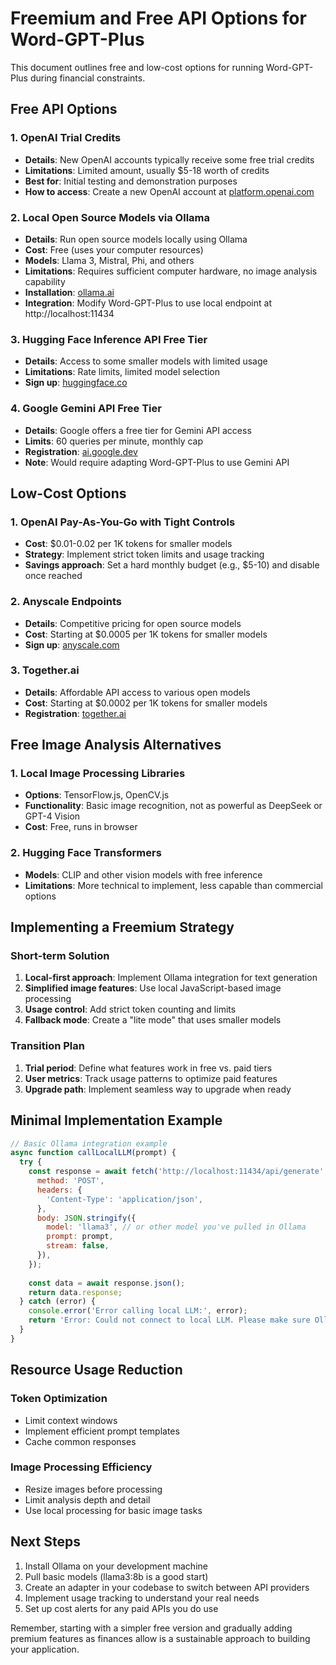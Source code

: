 # Freemium and Free API Options for Word-GPT-Plus

This document outlines free and low-cost options for running Word-GPT-Plus during financial constraints.

## Free API Options

### 1. OpenAI Trial Credits
- **Details**: New OpenAI accounts typically receive some free trial credits
- **Limitations**: Limited amount, usually $5-18 worth of credits
- **Best for**: Initial testing and demonstration purposes
- **How to access**: Create a new OpenAI account at [platform.openai.com](https://platform.openai.com)

### 2. Local Open Source Models via Ollama
- **Details**: Run open source models locally using Ollama
- **Cost**: Free (uses your computer resources)
- **Models**: Llama 3, Mistral, Phi, and others
- **Limitations**: Requires sufficient computer hardware, no image analysis capability
- **Installation**: [ollama.ai](https://ollama.ai)
- **Integration**: Modify Word-GPT-Plus to use local endpoint at http://localhost:11434

### 3. Hugging Face Inference API Free Tier
- **Details**: Access to some smaller models with limited usage
- **Limitations**: Rate limits, limited model selection
- **Sign up**: [huggingface.co](https://huggingface.co/inference-api)

### 4. Google Gemini API Free Tier
- **Details**: Google offers a free tier for Gemini API access
- **Limits**: 60 queries per minute, monthly cap
- **Registration**: [ai.google.dev](https://ai.google.dev/)
- **Note**: Would require adapting Word-GPT-Plus to use Gemini API

## Low-Cost Options

### 1. OpenAI Pay-As-You-Go with Tight Controls
- **Cost**: $0.01-0.02 per 1K tokens for smaller models
- **Strategy**: Implement strict token limits and usage tracking
- **Savings approach**: Set a hard monthly budget (e.g., $5-10) and disable once reached

### 2. Anyscale Endpoints
- **Details**: Competitive pricing for open source models
- **Cost**: Starting at $0.0005 per 1K tokens for smaller models
- **Sign up**: [anyscale.com](https://anyscale.com/endpoints)

### 3. Together.ai
- **Details**: Affordable API access to various open models
- **Cost**: Starting at $0.0002 per 1K tokens for smaller models
- **Registration**: [together.ai](https://together.ai)

## Free Image Analysis Alternatives

### 1. Local Image Processing Libraries
- **Options**: TensorFlow.js, OpenCV.js
- **Functionality**: Basic image recognition, not as powerful as DeepSeek or GPT-4 Vision
- **Cost**: Free, runs in browser

### 2. Hugging Face Transformers
- **Models**: CLIP and other vision models with free inference
- **Limitations**: More technical to implement, less capable than commercial options

## Implementing a Freemium Strategy

### Short-term Solution
1. **Local-first approach**: Implement Ollama integration for text generation
2. **Simplified image features**: Use local JavaScript-based image processing 
3. **Usage control**: Add strict token counting and limits
4. **Fallback mode**: Create a "lite mode" that uses smaller models

### Transition Plan
1. **Trial period**: Define what features work in free vs. paid tiers
2. **User metrics**: Track usage patterns to optimize paid features
3. **Upgrade path**: Implement seamless way to upgrade when ready

## Minimal Implementation Example

```javascript
// Basic Ollama integration example
async function callLocalLLM(prompt) {
  try {
    const response = await fetch('http://localhost:11434/api/generate', {
      method: 'POST',
      headers: {
        'Content-Type': 'application/json',
      },
      body: JSON.stringify({
        model: 'llama3', // or other model you've pulled in Ollama
        prompt: prompt,
        stream: false,
      }),
    });
    
    const data = await response.json();
    return data.response;
  } catch (error) {
    console.error('Error calling local LLM:', error);
    return 'Error: Could not connect to local LLM. Please make sure Ollama is running.';
  }
}
```

## Resource Usage Reduction

### Token Optimization
- Limit context windows
- Implement efficient prompt templates
- Cache common responses

### Image Processing Efficiency
- Resize images before processing
- Limit analysis depth and detail
- Use local processing for basic image tasks

## Next Steps

1. Install Ollama on your development machine
2. Pull basic models (llama3:8b is a good start)
3. Create an adapter in your codebase to switch between API providers
4. Implement usage tracking to understand your real needs
5. Set up cost alerts for any paid APIs you do use

Remember, starting with a simpler free version and gradually adding premium features as finances allow is a sustainable approach to building your application.
